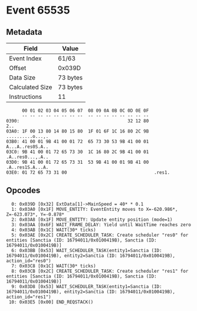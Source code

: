 # Event 65535

## Metadata

| Field           | Value    |
|-----------------|----------|
| Event Index     | 61/63    |
| Offset          | 0x039D   |
| Data Size       | 73 bytes |
| Calculated Size | 73 bytes |
| Instructions    | 11       |

```
      00 01 02 03 04 05 06 07  08 09 0A 0B 0C 0D 0E 0F
      -- -- -- -- -- -- -- --  -- -- -- -- -- -- -- --
0390:                                         32 12 80               2..
03A0: 1F 00 13 80 14 80 15 80  1F 01 6F 1C 16 80 2C 9B  ..........o...,.
03B0: 41 00 01 9B 41 00 01 72  65 73 30 53 9B 41 00 01  A...A..res0S.A..
03C0: 9B 41 00 01 72 65 73 30  1C 16 80 2C 9B 41 00 01  .A..res0...,.A..
03D0: 9B 41 00 01 72 65 73 31  53 9B 41 00 01 9B 41 00  .A..res1S.A...A.
03E0: 01 72 65 73 31 00                                 .res1.          
```

## Opcodes

```
  0: 0x039D [0x32] ExtData[1]->MainSpeed = 40* * 0.1
  1: 0x03A0 [0x1F] MOVE_ENTITY: EventEntity moves to X=-620.986*, Z=-623.073*, Y=-0.878*
  2: 0x03A8 [0x1F] MOVE_ENTITY: Update entity position (mode=1)
  3: 0x03AA [0x6F] WAIT_FRAME_DELAY: Yield until WaitTime reaches zero
  4: 0x03AB [0x1C] WAIT(30* ticks)
  5: 0x03AE [0x2C] CREATE_SCHEDULER_TASK: Create scheduler "res0" for entities [Sanctia (ID: 16794011/0x0100419B), Sanctia (ID: 16794011/0x0100419B)]
  6: 0x03BB [0x53] WAIT_SCHEDULER_TASK(entity1=Sanctia (ID: 16794011/0x0100419B), entity2=Sanctia (ID: 16794011/0x0100419B), action_id="res0")
  7: 0x03C8 [0x1C] WAIT(30* ticks)
  8: 0x03CB [0x2C] CREATE_SCHEDULER_TASK: Create scheduler "res1" for entities [Sanctia (ID: 16794011/0x0100419B), Sanctia (ID: 16794011/0x0100419B)]
  9: 0x03D8 [0x53] WAIT_SCHEDULER_TASK(entity1=Sanctia (ID: 16794011/0x0100419B), entity2=Sanctia (ID: 16794011/0x0100419B), action_id="res1")
 10: 0x03E5 [0x00] END_REQSTACK()
```
